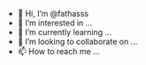 - 👋 Hi, I’m @fathasss
- 👀 I’m interested in ...
- 🌱 I’m currently learning ...
- 💞️ I’m looking to collaborate on ...
- 📫 How to reach me ...

<!---
fathasss/fathasss is a ✨ special ✨ repository because its `README.md` (this file) appears on your GitHub profile.
You can click the Preview link to take a look at your changes.
--->
